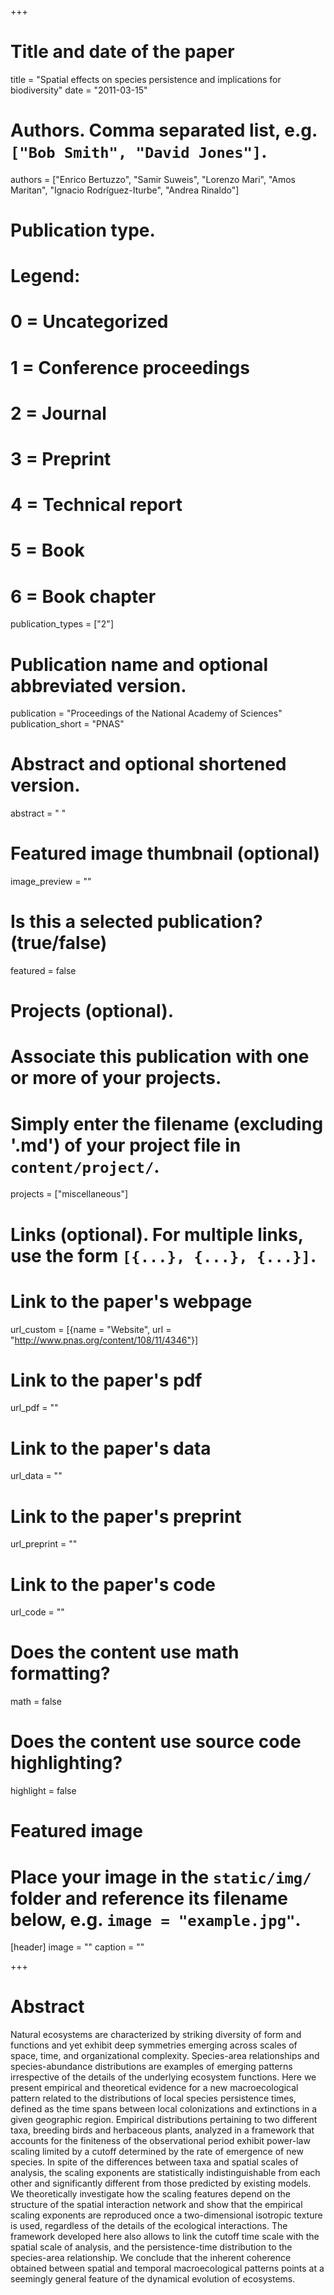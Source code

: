 +++
# Title and date of the paper
title = "Spatial effects on species persistence and implications for biodiversity"
date = "2011-03-15"

# Authors. Comma separated list, e.g. `["Bob Smith", "David Jones"]`.
authors = ["Enrico Bertuzzo", "Samir Suweis", "Lorenzo Mari", "Amos Maritan", "Ignacio Rodríguez-Iturbe", "Andrea Rinaldo"]
# Publication type.
# Legend:
# 0 = Uncategorized
# 1 = Conference proceedings
# 2 = Journal
# 3 = Preprint
# 4 = Technical report
# 5 = Book
# 6 = Book chapter
publication_types = ["2"]

# Publication name and optional abbreviated version.
publication = "Proceedings of the National Academy of Sciences"
publication_short = "PNAS"

# Abstract and optional shortened version.
abstract = " "
# Featured image thumbnail (optional)
image_preview = ""

# Is this a selected publication? (true/false)
featured = false

# Projects (optional).
#   Associate this publication with one or more of your projects.
#   Simply enter the filename (excluding '.md') of your project file in `content/project/`.
projects = ["miscellaneous"]

# Links (optional). For multiple links, use the form `[{...}, {...}, {...}]`.
# Link to the paper's webpage
url_custom = [{name = "Website", url = "http://www.pnas.org/content/108/11/4346"}]
# Link to the paper's pdf
url_pdf = ""
# Link to the paper's data
url_data = ""
# Link to the paper's preprint
url_preprint = ""
# Link to the paper's code
url_code = ""


# Does the content use math formatting?
math = false

# Does the content use source code highlighting?
highlight = false

# Featured image
# Place your image in the `static/img/` folder and reference its filename below, e.g. `image = "example.jpg"`.
[header]
image = ""
caption = ""

+++

# Abstract
Natural ecosystems are characterized by striking diversity of form and functions and yet exhibit deep symmetries emerging across scales of space, time, and organizational complexity. Species-area relationships and species-abundance distributions are examples of emerging patterns irrespective of the details of the underlying ecosystem functions. Here we present empirical and theoretical evidence for a new macroecological pattern related to the distributions of local species persistence times, defined as the time spans between local colonizations and extinctions in a given geographic region. Empirical distributions pertaining to two different taxa, breeding birds and herbaceous plants, analyzed in a framework that accounts for the finiteness of the observational period exhibit power-law scaling limited by a cutoff determined by the rate of emergence of new species. In spite of the differences between taxa and spatial scales of analysis, the scaling exponents are statistically indistinguishable from each other and significantly different from those predicted by existing models. We theoretically investigate how the scaling features depend on the structure of the spatial interaction network and show that the empirical scaling exponents are reproduced once a two-dimensional isotropic texture is used, regardless of the details of the ecological interactions. The framework developed here also allows to link the cutoff time scale with the spatial scale of analysis, and the persistence-time distribution to the species-area relationship. We conclude that the inherent coherence obtained between spatial and temporal macroecological patterns points at a seemingly general feature of the dynamical evolution of ecosystems.
